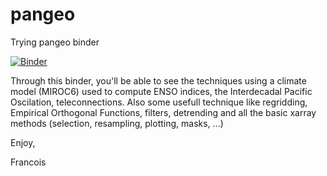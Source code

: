 # pangeo
Trying pangeo binder

[![Binder](https://binder.pangeo.io/badge_logo.svg)](https://binder.pangeo.io/v2/gh/fanchic/pangeo/master)

Through this binder, you'll be able to see the techniques using a climate model (MIROC6) used to compute ENSO indices, the Interdecadal Pacific Oscilation, teleconnections. Also some usefull technique like regridding, Empirical Orthogonal Functions, filters, detrending and all the basic xarray methods (selection, resampling, plotting, masks, ...)

Enjoy,

Francois
